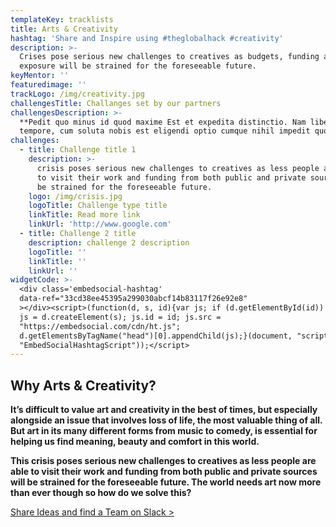 ```yaml
---
templateKey: tracklists
title: Arts & Creativity
hashtag: 'Share and Inspire using #theglobalhack #creativity'
description: >-
  Crises pose serious new challenges to creatives as budgets, funding and
  exposure will be strained for the foreseeable future.
keyMentor: ''
featuredimage: ''
trackLogo: /img/creativity.jpg
challengesTitle: Challanges set by our partners
challengesDescription: >-
  **Pedit quo minus id quod maxime Est et expedita distinctio. Nam libero
  tempore, cum soluta nobis est eligendi optio cumque nihil impedit quo minus.**
challenges:
  - title: Challenge title 1
    description: >-
      crisis poses serious new challenges to creatives as less people are able
      to visit their work and funding from both public and private sources will
      be strained for the foreseeable future.
    logo: /img/crisis.jpg
    logoTitle: Challenge type title
    linkTitle: Read more link
    linkUrl: 'http://www.google.com'
  - title: Challenge 2 title
    description: challenge 2 description
    logoTitle: ''
    linkTitle: ''
    linkUrl: ''
widgetCode: >-
  <div class='embedsocial-hashtag'
  data-ref="33cd38ee45395a299030abcf14b83117f26e92e8"
  ></div><script>(function(d, s, id){var js; if (d.getElementById(id)) {return;}
  js = d.createElement(s); js.id = id; js.src =
  "https://embedsocial.com/cdn/ht.js";
  d.getElementsByTagName("head")[0].appendChild(js);}(document, "script",
  "EmbedSocialHashtagScript"));</script>
---
```

## **Why Arts & Creativity?**

**It’s difficult to value art and creativity in the best of times, but especially alongside an issue that involves loss of life, the most valuable thing of all. But art in its many different forms from music to comedy, is essential for helping us find meaning, beauty and comfort in this world.**

**This crisis poses serious new challenges to creatives as less people are able to visit their work and funding from both public and private sources will be strained for the foreseeable future. The world needs art now more than ever though so how do we solve this?**

[Share Ideas and find a Team on Slack >](http://theglobalhack.com/slack)